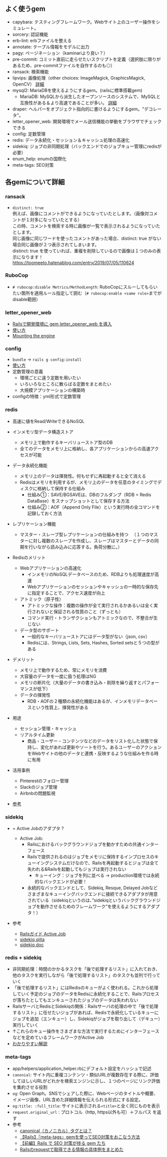 ## よく使うgem
- capybara: テスティングフレームワーク。Webサイト上のユーザー操作をシミュレート。
- sorcery: 認証機能
- erb-lint: erbファイルを整える
- annotate: テーブル情報をモデルに出力
- pagy: ページネーション（kaminariより良い？）
- pre-commit: コミット直前に走らせたいスクリプトを定義（選択肢に限りがあるため、pre-commitファイルを自作するのも◎）
- ransack: 検索機能
- lipvips: 画像処理（other choices: ImageMagick, GraphicsMagick, OpenCV） [詳細](https://tech.medpeer.co.jp/entry/2020/07/30/100000)
- mysql2: MariaDBを使えるようにするgem。(railsに標準搭載gem)
  - MariaDB: MySQLから派生したオープンソースのシステムで、MySQLと互換性がある＆より高速であることが多い。  [詳細](https://www.integrate.io/jp/blog/mariadb-vs-mysql-everything-you-need-to-know-ja/#what)
- draper:  ヘルパーをオブジェクト指向的に書けるようにするgem。"デコレータ"。
- letter_opener_web: 開発環境でメール送信機能の挙動をブラウザでチェックできる
- config: 定数管理
- redis: データ永続化・セッション＆キャッシュ処理の高速化
- sidekiq: ジョブの非同期処理（バックエンドでのジョブキュー管理にredisが必要）
- enum_help: enumの国際化
- meta-tags: SEO対策

## 各gemについて詳細

### ransack
- `distinct: true`  
  例えば、画像にコメントができるようになっていたとします。（画像対コメントが１対多になっていたとする）  
  この時、コメントを検索する時に画像が一覧で表示されるようになっていたとします。  
  同じ画像に同じワードを使ったコメントがあった場合、distinct: true がない場合同じ画像が２つ表示されてしまいます。  
  distinct: true を使っていれば、重複を削除しているので画像は１つのみの表示になります！  
  https://toomeeto.hatenablog.com/entry/2019/07/05/110624

### RuboCop
- `# rubocop:disable Metrics/MethodLength`: RuboCopにスルーしてもらいたい箇所を適用ルール指定して囲む（`# rubocop:enable <same rule>`までがdisable範囲）

### letter_opener_web
- [Railsで開発環境に gem letter_opener_web を導入](https://zenn.dev/junki555/articles/9e324dbefcecde)
- [使い方](https://qiita.com/tanutanu/items/c6193c4c2c352ac152ec)
- [Mounting the engine](https://guides.rubyonrails.org/engines.html#mounting-the-engine)

### config
- `bundle` -> `rails g config:install`
- [使い方](https://qiita.com/tanutanu/items/8d3b06d0d42af114a383)
- 定数管理の意義  
  - 環境ごとに違う定数を用いたい
  - いろいろなところに散らばる定数をまとめたい
  - 大規模アプリケーションの構築時
- configの特徴：yml形式で定数管理


### redis
- 高速に値をRead/WriteできるNoSQL

- インメモリ型データ構造ストア
  - メモリ上で動作するキーバリューストア型のDB
  - 全てのデータをメモリ上に格納し、各アプリケーションからの高速アクセスが可能

- データ永続化機能
  - メモリ上のデータは揮発性。何もせずに再起動すると全て消える
  - Redisはメモリを利用するが、メモリ上のデータを任意のタイミングでディスクに格納して保持する仕組み
    - 仕組み①：SAVE/BGSAVEは、DBのフルダンプ（RDB = Redis DataBase）をスナップショットとして保存する方法
    - 仕組み②：AOF（Append Only File）という実行時の全コマンドを記録しておく方法

- レプリケーション機能
  - マスター・スレーブ型レプリケーションの仕組みを持つ
  　（１つのマスターに対し複数のスレーブを作成し、スレーブはマスターとデータの同期を行いながら読み込みに応答する。負荷分散に。）

- Redisのメリット
  - Webアプリケーションの高速化
    - インメモリのNoSQLデータベースのため、RDBよりも処理速度が高速
    - Webアプリケーションのセッションやキャッシュの一時的な保存先に指定することで、アクセス速度が向上
  - アトミック（原子性）
    - アトミックな操作：複数の操作が全て実行されるかあるいは全く実行されないと保証される性質のこと（ずっとも）
    - コマンド実行・トランザクションもアトミックなので、不整合が生じない
  - データ型のサポート
    - 一般的なキーバリューストアにはデータ型がない（json, csv）
    - Redisには、Strings, Lists, Sets, Hashes, Sorted setsと５つの型がある

- デメリット
  - メモリ上で動作するため、常にメモリを消費
  - 大容量のデータを一度に扱う処理はNG
  - メモリの断片化（大量のデータの書き込み・削除を繰り返すとパフォーマンスが低下）
  - データの揮発性 
    - RDB・AOFの２種類の永続化機能はあるが、インメモリデータベースという性質上、揮発性がある
  
- 用途
  - セッション管理・キャッシュ
  - リアルタイム更新
    - 商品・ユーザー・コンテンツなどのデータをリスト化した状態で保持し、変化があれば更新やソートを行う。あるユーザーのアクションをWebサイトの他のデータと連携・反映するような仕組みを作る時に有用
  
- 活用事例
  - Pinterestのフォロー管理
  - Slackのジョブ管理
  - Airbnbの問題監視

- [参考](https://agency-star.co.jp/column/redis)


### sidekiq
- = Active Jobのアダプタ ? 
  - Active Job: 
    - Railsにおけるバックグラウンドジョブを動かすための共通インターフェース
    - Railsで提供されるのはジョブをメモリに保持するインプロセスのキューイングシステムだけなので、Railsを再起動するとジョブは全て失われる&Railsを起動してもジョブは実行されない  
      - キューイング：ジョブを列に並べる
    → production環境では永続的なバックエンドが必要！
    - 永続的なバックエンドとして、Sidekiq, Resque, Delayed Jobなどさまざまなキューイングバックエンドに接続できるアダプタが用意されている（sidekiqというのは、”sidekiqというバックグラウンドジョブを動作させるためのフレームワーク”を使えるようにするアダプタ！）


- 参考
  - [Railsガイド Active Job](https://railsguides.jp/active_job_basics.html#active-job%E3%81%AE%E7%9B%AE%E7%9A%84)
  - [sidekiq qiita](https://qiita.com/tatsurou313/items/d3664f8dda05dcd12d56)
  - [sidekiq doc](https://github.com/mperham/sidekiq/wiki/Active-Job)

### redis + sidekiq
- 非同期処理：時間のかかるタスクを「後で処理するリスト」に入れておき、他のタスクを実行しながら「後で処理するリスト」のタスクも並列で行っていく
- 「後で処理するリスト」にはRedisのキューがよく使われる。これから処理していく予定のジョブのデータをRedisに永続化することで、Railsプロセスが落ちたとしてもエンキューされたジョブのデータは失われない
- RailsサーバとRedisとSidekiqの関係：Railsサーバの処理の中で「後で処理するリスト」に任せたいジョブがあれば、Redisで永続化しているキューにジョブを追加（エンキュー）し、Sidekiqがジョブを取り出して（デキュー）実行していく
- ↑これらのキュー操作をさまざまな方法で実行するためにインターフェースなどを定めているフレームワークがActive Job
- [わかりやすい解説](https://dev.icare.jpn.com/dev_cat/sidekiq/)

### meta-tags
  - app/helpers/application_helper.rbにデフォルト設定をハッシュで記述
  -  `canonial`: サイト内に重複コンテンツ・類似URLが複数存在する際に、評価してほしいURLがどれかを検索エンジンに示し、１つのページにリンク評価を集約させる役割
  - `og`: Open Graph。SNSでシェアした際に、Webページのタイトルや概要、イメージ画像、URL含めた詳細情報を伝えられる形式にする設定。
  - `og:title: :full_title`: サイトに表示される`<title>`と全く同じものを表示
  - `request.original_url` : プロトコル（http, https以外も可）＋フルパス を返す
  - 参考
    - [canonical（カノニカル）タグとは？](https://www.willgate.co.jp/promonista/seo-canonical/)
    - [【Rails】『meta-tags』gemを使ってSEO対策をおこなう方法](http://vdeep.net/rubyonrails-meta-tags-seo)
    - [【前編】Rails で SEO 対策が捗る gem たち](https://tech.basicinc.jp/articles/145)
    - [Railsのrequestで取得できる情報の具体例をまとめた](https://l-light-note.hatenablog.com/entry/2018/04/26/140301)
